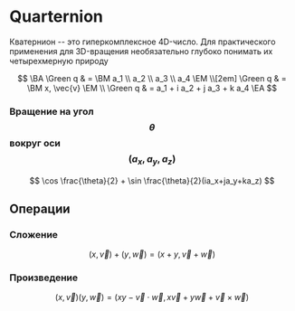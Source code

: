 # Quarternion
Кватернион -- это гиперкомплексное 4D-число. Для практического применения для 3D-вращения необязательно глубоко понимать их четырехмерную природу

$$
\BA
	\Green q & = \BM a_1 \\ a_2 \\ a_3 \\ a_4 \EM
	\\[2em]
	\Green q & = \BM x, \vec{v} \EM
	\\
	\Green q & = a_1 + i a_2 + j a_3 + k a_4
\EA
$$

### Вращение на угол $$\theta$$ вокруг оси $$(a_x, a_y, a_z)$$

$$
	\cos \frac{\theta}{2} + \sin \frac{\theta}{2}(ia_x+ja_y+ka_z)
$$

## Операции

### Сложение

$$
(x, \vec{v}) + (y, \vec{w}) = (x + y, \vec{v} + \vec{w})
$$

### Произведение

$$
(x, \vec{v}) (y, \vec{w}) = (xy - \vec{v} \cdot \vec{w}, x\vec{v} + y\vec{w} + \vec{v} \times \vec{w})
$$
